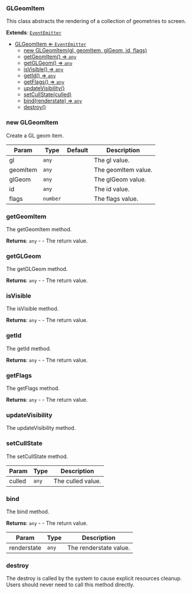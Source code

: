 <a name="GLGeomItem"></a>

### GLGeomItem 
This class abstracts the rendering of a collection of geometries to screen.


**Extends**: <code>[EventEmitter](api/Utilities/EventEmitter.md)</code>  

* [GLGeomItem ⇐ <code>EventEmitter</code>](#GLGeomItem)
    * [new GLGeomItem(gl, geomItem, glGeom, id, flags)](#new-GLGeomItem)
    * [getGeomItem() ⇒ <code>any</code>](#getGeomItem)
    * [getGLGeom() ⇒ <code>any</code>](#getGLGeom)
    * [isVisible() ⇒ <code>any</code>](#isVisible)
    * [getId() ⇒ <code>any</code>](#getId)
    * [getFlags() ⇒ <code>any</code>](#getFlags)
    * [updateVisibility()](#updateVisibility)
    * [setCullState(culled)](#setCullState)
    * [bind(renderstate) ⇒ <code>any</code>](#bind)
    * [destroy()](#destroy)

<a name="new_GLGeomItem_new"></a>

### new GLGeomItem
Create a GL geom item.


| Param | Type | Default | Description |
| --- | --- | --- | --- |
| gl | <code>any</code> |  | The gl value. |
| geomItem | <code>any</code> |  | The geomItem value. |
| glGeom | <code>any</code> |  | The glGeom value. |
| id | <code>any</code> |  | The id value. |
| flags | <code>number</code> | <code></code> | The flags value. |

<a name="GLGeomItem+getGeomItem"></a>

### getGeomItem
The getGeomItem method.


**Returns**: <code>any</code> - - The return value.  
<a name="GLGeomItem+getGLGeom"></a>

### getGLGeom
The getGLGeom method.


**Returns**: <code>any</code> - - The return value.  
<a name="GLGeomItem+isVisible"></a>

### isVisible
The isVisible method.


**Returns**: <code>any</code> - - The return value.  
<a name="GLGeomItem+getId"></a>

### getId
The getId method.


**Returns**: <code>any</code> - - The return value.  
<a name="GLGeomItem+getFlags"></a>

### getFlags
The getFlags method.


**Returns**: <code>any</code> - - The return value.  
<a name="GLGeomItem+updateVisibility"></a>

### updateVisibility
The updateVisibility method.


<a name="GLGeomItem+setCullState"></a>

### setCullState
The setCullState method.



| Param | Type | Description |
| --- | --- | --- |
| culled | <code>any</code> | The culled value. |

<a name="GLGeomItem+bind"></a>

### bind
The bind method.


**Returns**: <code>any</code> - - The return value.  

| Param | Type | Description |
| --- | --- | --- |
| renderstate | <code>any</code> | The renderstate value. |

<a name="GLGeomItem+destroy"></a>

### destroy
The destroy is called by the system to cause explicit resources cleanup.
Users should never need to call this method directly.


